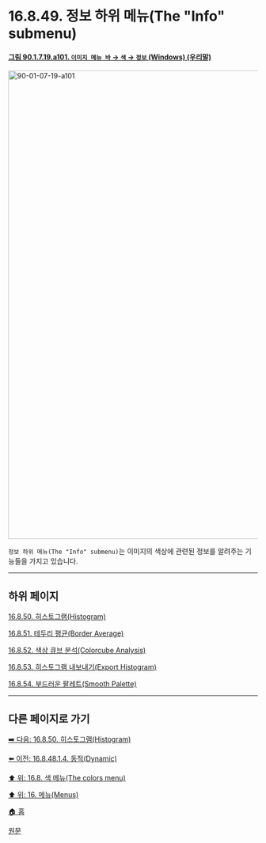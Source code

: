 # 16.8.49. 정보 하위 메뉴(The "Info" submenu)

<a id="90-01-07-19-a101"></a>

#### [그림 90.1.7.19.a101. `이미지 메뉴 바` → `색` → `정보` (Windows) (우리말)](./90-01-07-19-00-info.md#90-01-07-19-a101)
<img width="522" height="947" alt="90-01-07-19-a101" src="https://github.com/user-attachments/assets/a41332b2-814c-410b-bd95-0506f8dc3c90" />

`정보 하위 메뉴(The "Info" submenu)`는 이미지의 색상에 관련된 정보를 알려주는 기능들을 가지고 있습니다.

***

## 하위 페이지

[16.8.50. 히스토그램(Histogram)](./16-08-50-histogram.md)

[16.8.51. 테두리 평균(Border Average)](./16-08-51-00-border-average.md)

[16.8.52. 색상 큐브 분석(Colorcube Analysis)](./16-08-52-colorcube-analysis.md)

[16.8.53. 히스토그램 내보내기(Export Histogram)](./16-08-53-00-export-histogram.md)

[16.8.54. 부드러운 팔레트(Smooth Palette)](./16-08-54-smooth-palette.md)

***

## 다른 페이지로 가기

[➡️ 다음: 16.8.50. 히스토그램(Histogram)](./16-08-50-histogram.md)

[⬅️ 이전: 16.8.48.1.4. 동적(Dynamic)](./16-08-48-01-04-dynamic.md)

[⬆️ 위: 16.8. 색 메뉴(The colors menu)](./16-08-00-the-colors-menu.md)

[⬆️ 위: 16. 메뉴(Menus)](./16-00-menus.md)

[🏠 홈](./00-home.md)

[원문](https://docs.gimp.org/2.10/ko/gimp-colors-info-menu.html)